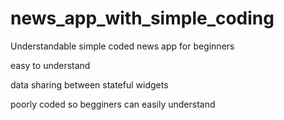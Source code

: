 # news_app_with_simple_coding
Understandable simple coded news app for beginners 


easy to understand

data sharing between stateful widgets

poorly coded so begginers can easily understand
